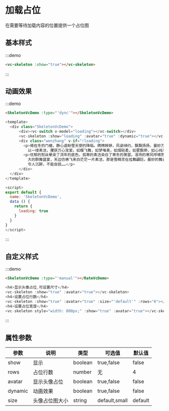 # 加载占位

在需要等待加载内容的位置提供一个占位图

## 基本样式

:::demo
```html
<vc-skeleton :show="true"></vc-skeleton>
```
:::

## 动画效果

:::demo
```html
<SkeletonVcDemo :type="'dync'"></SkeletonVcDemo>
```
```javascript
<template>
  <div class="SkeletonVcDemo">
      <div><vc-switch v-model="loading"></vc-switch></div>
      <vc-skeleton :show="loading" :avatar="true" :dynamic="true"></vc-skeleton>
      <div class="wenzhang" v-if="!loading">
        <p>倚在冬的门楣，静心遥盼雪天使的降临。娉娉婷婷，风姿绰约，飘飘扬扬，曼妙万千。以一身晶莹，绽放独特魅力；以一分柔媚，征服万物生灵；
          以一缕素洁，攫获万心宠爱。如蝶飞舞，如梦唯美，如烟轻柔，如雾飘缈，如心纯净，如水澄澈。</p>
        <p>忧郁的愁丝晕染了流年的底色，孤寒的素洁染白了寒冬的萧瑟。凛冽的寒风呼啸而来，残瘦的枯枝在风中摇曳。清冷的浩空好似在酝酿一场盛
          大的群舞盛宴，天边仿佛飞来白茫茫一片素洁，那是雪精灵在炫舞翩跹。曼妙的舞姿，灵动的舞步，飘逸的神韵，优雅地绽放，美而不艳，媚而不俗，
          令人沉醉，不能自拔……</p>
      </div>
  </div>
</template>

<script>
export default {
  name: 'SkeletonVcDemo',
  data () {
    return {
      loading: true
    }
  }
}
</script>
```
:::

## 自定义样式

:::demo
```html
<SkeletonVcDemo :type="'manual'"></RateVcDemo>
```
```javascript
<h4>显示头像占位,可设置尺寸</h4>
<vc-skeleton :show="true" :avatar="true"></vc-skeleton>
<h4>设置占位行数</h4>
<vc-skeleton :show="true" :avatar="true" :size="'default'" :rows="6"></vc-skeleton>
<h4>设置占位宽度</h4>
<vc-skeleton style="width: 800px;" :show="true" :avatar="true"></vc-skeleton>
```
:::

## 属性参数

| 参数 | 说明 |	类型 |	可选值 |	默认值 |
|---|---|---|---|---|
| show | 显示 | boolean | true,false | false |
| rows | 占位行数 | number | 无 | 4 |
| avatar | 显示头像占位 | boolean | true,false | false |
| dynamic | 动画效果 | boolean | true,false | false |
| size | 头像占位图大小 | string | default,small | default |
